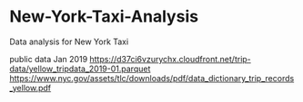 # New-York-Taxi-Analysis

Data analysis for New York Taxi

public data
Jan 2019
https://d37ci6vzurychx.cloudfront.net/trip-data/yellow_tripdata_2019-01.parquet
https://www.nyc.gov/assets/tlc/downloads/pdf/data_dictionary_trip_records_yellow.pdf

